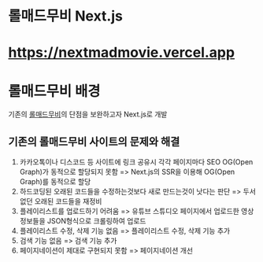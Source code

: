 # 롤매드무비 Next.js

# <https://nextmadmovie.vercel.app>

# **롤매드무비** 배경
  기존의 <a href='https://lolmadmovie.vercel.app'>롤매드무비</a>의 단점을 보완하고자 Next.js로 개발</br>

  ## 기존의 롤매드무비 사이트의 문제와 해결
  
  1. 카카오톡이나 디스코드 등 사이트에 링크 공유시 각각 페이지마다 SEO OG(Open Graph)가 동적으로 할당되지 못함
    => Next.js의 SSR을 이용해 OG(Open Graph)를 동적으로 할당</br>
  2. 하드코딩된 오래된 코드들을 수정하는것보다 새로 만드는것이 낫다는 판단
    => 두서없던 오래된 코드들을 재정비</br>
  3. 플레이리스트를 업로드하기 어려움
    => 유튜브 스튜디오 페이지에서 업로드한 영상 정보들을 JSON형식으로 크롤링하여 업로드</br>
  4. 플레이리스트 수정, 삭제 기능 없음
    => 플레이리스트 수정, 삭제 기능 추가</br>
  5. 검색 기능 없음
    => 검색 기능 추가</br>
  6. 페이지네이션이 제대로 구현되지 못함
    => 페이지네이션 개선
